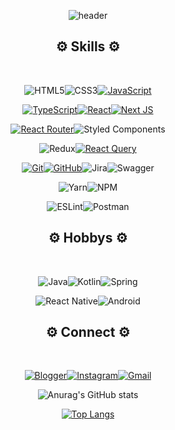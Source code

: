 <div align=center> 
  
![header](https://capsule-render.vercel.app/api?desc=Front-end%20Developer%20&text=Sonic&type=waving&height=270&color=17E0F7&fontSize=71&fontColor=111111&fontAlign=75&fontAlignY=40&descSize=20&descAlignY=55&descAlign=80)

## ⚙️ Skills ⚙️
<br>
  
![HTML5](https://img.shields.io/badge/html5-%23E34F26.svg?style=for-the-badge&logo=html5&logoColor=white)![CSS3](https://img.shields.io/badge/css3-%231572B6.svg?style=for-the-badge&logo=css3&logoColor=white)<a href="https://styled-components.com/"><a href="https://developer.mozilla.org/ko/docs/Web/JavaScript">![JavaScript](https://img.shields.io/badge/javascript-%23323330.svg?style=for-the-badge&logo=javascript&logoColor=%23F7DF1E)</a><a href="https://www.typescriptlang.org/">
  
![TypeScript](https://img.shields.io/badge/typescript-%23007ACC.svg?style=for-the-badge&logo=typescript&logoColor=white)</a><a href="https://ko.reactjs.org/">![React](https://img.shields.io/badge/react-%2320232a.svg?style=for-the-badge&logo=react&logoColor=%2361DAFB)</a><a href="https://nextjs.org/">![Next JS](https://img.shields.io/badge/Next-black?style=for-the-badge&logo=next.js&logoColor=white)</a><a href="https://react-redux.js.org/">
  
<a href="https://reactrouter.com/en/main">![React Router](https://img.shields.io/badge/React_Router-CA4245?style=for-the-badge&logo=react-router&logoColor=white)</a>![Styled Components](https://img.shields.io/badge/styled--components-DB7093?style=for-the-badge&logo=styled-components&logoColor=white)</a>
  
![Redux](https://img.shields.io/badge/redux-%23593d88.svg?style=for-the-badge&logo=redux&logoColor=white)</a><a href="https://tanstack.com/query/v4/docs/overview">![React Query](https://img.shields.io/badge/-React%20Query-FF4154?style=for-the-badge&logo=react%20query&logoColor=white)</a>
  


<a href="https://git-scm.com/">![Git](https://img.shields.io/badge/git-%23F05033.svg?style=for-the-badge&logo=git&logoColor=white)</a><a href="https://github.com/moolbum">![GitHub](https://img.shields.io/badge/github-%23121011.svg?style=for-the-badge&logo=github&logoColor=white)</a>![Jira](https://img.shields.io/badge/jira-%230A0FFF.svg?style=for-the-badge&logo=jira&logoColor=white)![Swagger](https://img.shields.io/badge/-Swagger-%23Clojure?style=for-the-badge&logo=swagger&logoColor=white)

![Yarn](https://img.shields.io/badge/yarn-%232C8EBB.svg?style=for-the-badge&logo=yarn&logoColor=white)![NPM](https://img.shields.io/badge/NPM-%23000000.svg?style=for-the-badge&logo=npm&logoColor=white)

![ESLint](https://img.shields.io/badge/ESLint-4B3263?style=for-the-badge&logo=eslint&logoColor=white)![Postman](https://img.shields.io/badge/Postman-FF6C37?style=for-the-badge&logo=postman&logoColor=white)

## ⚙️ Hobbys ⚙️
<br>

![Java](https://img.shields.io/badge/java-%23ED8B00.svg?style=for-the-badge&logo=java&logoColor=white)![Kotlin](https://img.shields.io/badge/kotlin-%237F52FF.svg?style=for-the-badge&logo=kotlin&logoColor=white)![Spring](https://img.shields.io/badge/spring-%236DB33F.svg?style=for-the-badge&logo=spring&logoColor=white)

![React Native](https://img.shields.io/badge/react_native-%2320232a.svg?style=for-the-badge&logo=react&logoColor=%2361DAFB)![Android](https://img.shields.io/badge/Android-3DDC84?style=for-the-badge&logo=android&logoColor=white)
  
## ⚙️ Connect ⚙️
<br>

<a href="https://velog.io/@sonic">![Blogger](https://img.shields.io/badge/Velog-22C997?style=for-the-badge&logo=blogger&logoColor=white)</a><a href="https://www.instagram.com/phg0644/?hl=ko">![Instagram](https://img.shields.io/badge/Instagram-%23E4405F.svg?style=for-the-badge&logo=Instagram&logoColor=white)</a><a href="mailto:phg0644@gmail.com">![Gmail](https://img.shields.io/badge/Gmail-D14836?style=for-the-badge&logo=gmail&logoColor=white&link=mailto:phg0644@gmail.com)</a>  


   
  
![Anurag's GitHub stats](https://github-readme-stats.vercel.app/api?username=hyeongkyuPark&show_icons=true&theme=tokyonight)

[![Top Langs](https://github-readme-stats.vercel.app/api/top-langs/?username=hyeongkyuPark&hide=shell&layout=compact)](https://github.com/hyeongkyuPark)
  
</div>
